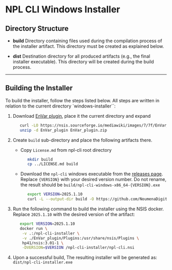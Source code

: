 # NPL CLI Windows Installer

## Directory Structure

- **build** Directory containing files used during the compilation process of the installer artifact. This directory
  must be created as explained below.

- **dist** Destination directory for all produced artifacts (e.g., the final installer executable). This directory will
  be created during the build process.

---

## Building the Installer

To build the installer, follow the steps listed below. All steps are written in relation to the current directory
`windows-installer``:

1. Download [EnVar plugin](https://nsis.sourceforge.io/mediawiki/images/7/7f/EnVar_plugin.zip), place it the current
   directory and expand

   ```bash
      curl -LO https://nsis.sourceforge.io/mediawiki/images/7/7f/EnVar_plugin.zip
      unzip -d EnVar_plugin EnVar_plugin.zip
   ```

2. Create `build` sub-directory and place the following artifacts there.

   - Copy `License.md` from npl-cli root directory
     ```bash
        mkdir build
        cp ../LICENSE.md build
     ```
   - Download the `npl-cli` windows executable from the
     [releases page](https://github.com/NoumenaDigital/npl-cli/releases/latest). Replace `{VERSION}` with your desired
     version number. Do not rename, the result should be `build/npl-cli-windows-x86_64-{VERSION}.exe`
     ```bash
        export VERSION=2025.1.10
        curl -L --output-dir build -O https://github.com/NoumenaDigital/npl-cli/releases/download/$VERSION/npl-cli-windows-x86_64-$VERSION.exe
     ```

3. Run the following command to build the installer using the NSIS docker. Replace `2025.1.10` with the desired version
   of the artifact:
   ```bash
      export VERSION=2025.1.10
      docker run \
       -v .:/npl-cli-installer \
       -v ./EnVar_plugin/Plugins:/usr/share/nsis/Plugins \
       hp41/nsis:3.01-1 \
       -DVERSION=$VERSION /npl-cli-installer/npl-cli.nsi
   ```
4. Upon a successful build, The resulting installer will be generated as: `dist/npl-cli-installer.exe`
